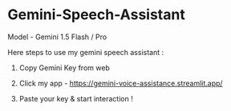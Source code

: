 # Gemini-Speech-Assistant
Model - Gemini 1.5 Flash / Pro

Here steps to use my gemini speech assistant :

1. Copy Gemini Key from web

2. Click my app - https://gemini-voice-assistance.streamlit.app/

3. Paste your key & start interaction !
